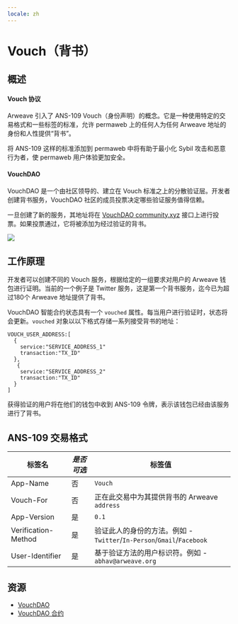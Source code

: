 ```yaml
---
locale: zh
---
```

# Vouch（背书）
## 概述
#### Vouch 协议
Arweave 引入了 ANS-109 Vouch（身份声明）的概念。它是一种使用特定的交易格式和一些标签的标准，允许 permaweb 上的任何人为任何 Arweave 地址的身份和人性提供“背书”。

将 ANS-109 这样的标准添加到 permaweb 中将有助于最小化 Sybil 攻击和恶意行为者，使 permaweb 用户体验更加安全。

#### VouchDAO
VouchDAO 是一个由社区领导的、建立在 Vouch 标准之上的分散验证层。开发者创建背书服务，VouchDAO 社区的成员投票决定哪些验证服务值得信赖。

一旦创建了新的服务，其地址将在 [VouchDAO community.xyz](https://community.xyz/#_z0ch80z_daDUFqC9jHjfOL8nekJcok4ZRkE_UesYsk) 接口上进行投票。如果投票通过，它将被添加为经过验证的背书。

<img src="https://arweave.net/7W9krszlEXdR38LB7uXgJ_EPXGj-woXljsA5h5GpGzk" />

## 工作原理
开发者可以创建不同的 Vouch 服务，根据给定的一组要求对用户的 Arweave 钱包进行证明。当前的一个例子是 Twitter 服务，这是第一个背书服务，迄今已为超过180个 Arweave 地址提供了背书。

VouchDAO 智能合约状态具有一个 `vouched` 属性。每当用户进行验证时，状态将会更新。`vouched` 对象以以下格式存储一系列接受背书的地址：
```
VOUCH_USER_ADDRESS:[
  {
    service:"SERVICE_ADDRESS_1"
    transaction:"TX_ID"
  },
   {
    service:"SERVICE_ADDRESS_2"
    transaction:"TX_ID"
  }
]
```

获得验证的用户将在他们的钱包中收到 ANS-109 令牌，表示该钱包已经由该服务进行了背书。

## ANS-109 交易格式 
| 标签名 | _是否可选_ | 标签值 |
|---|---|---|
|App-Name|否|`Vouch`|
|Vouch-For|否|正在此交易中为其提供背书的 Arweave `address`|
|App-Version|是|`0.1`|
|Verification-Method|是|验证此人的身份的方法。例如 - `Twitter`/`In-Person`/`Gmail`/`Facebook`|
|User-Identifier|是|基于验证方法的用户标识符。例如 - `abhav@arweave.org`|

## 资源
* [VouchDAO](https://vouch-dao.arweave.net)
* [VouchDAO 合约](https://sonar.warp.cc/?#/app/contract/_z0ch80z_daDUFqC9jHjfOL8nekJcok4ZRkE_UesYsk)